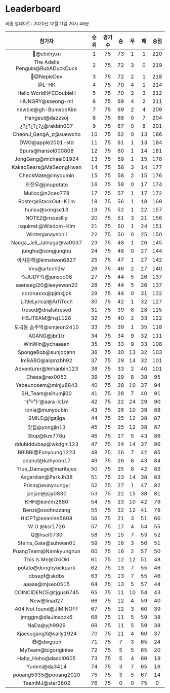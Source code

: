 # Leaderboard
최종 업데이트: 2020년 12월 11일 20시 48분




| 참가자 | 순위 | 경기수 | 승 | 무 | 패 | 승점 |
|:---:|:---:|:---:|:---:|:---:|:---:|:---:|
| 👑@chxhyxn | 1 | 75 | 73 | 1 | 1 | 220 |
| The Adelie Penguin@RubADuckDuck | 2 | 75 | 72 | 3 | 0 | 219 |
| 💸@NepleDev | 3 | 75 | 72 | 2 | 1 | 218 |
| @L-HK | 4 | 75 | 70 | 4 | 1 | 214 |
| Hello World!@CDoubleH | 5 | 75 | 70 | 2 | 3 | 212 |
| HUNGRY@sseong-mi | 6 | 75 | 69 | 4 | 2 | 211 |
| newbie@gh-BumsooKim | 7 | 75 | 69 | 2 | 4 | 209 |
| Hangeul@dazzsoj | 8 | 75 | 68 | 0 | 7 | 204 |
| ¿?¿?¿?¿?¿@rakbin007 | 9 | 75 | 67 | 0 | 8 | 201 |
| CheonJ_GangA_z@suewcho | 10 | 75 | 62 | 0 | 13 | 186 |
| DWG@apple2001-std | 11 | 75 | 61 | 1 | 13 | 184 |
| Spurs@hansol000808 | 12 | 75 | 60 | 1 | 14 | 181 |
| JongGang@michael01924 | 13 | 75 | 59 | 1 | 15 | 178 |
| KakaoBears@MaSeongHwan | 14 | 75 | 58 | 3 | 14 | 177 |
| CheckMate@imyoumin | 15 | 75 | 58 | 2 | 15 | 176 |
| 최진우@jinupotato | 16 | 75 | 58 | 0 | 17 | 174 |
| Mulloc@n2ceo778 | 17 | 75 | 57 | 1 | 17 | 172 |
| Roster@StackOut-K1m | 18 | 75 | 56 | 1 | 18 | 169 |
| hunsu@songse13 | 19 | 75 | 52 | 1 | 22 | 157 |
| NOTEZ@nsssslllp | 20 | 75 | 51 | 3 | 21 | 156 |
| :squirrel:@Wisdom-Kim | 21 | 75 | 50 | 1 | 24 | 151 |
| Winter@nayeonii | 22 | 75 | 50 | 0 | 25 | 150 |
| Naega_Jeil_Jalnaga@va0037 | 23 | 75 | 48 | 1 | 26 | 145 |
| junghu@songjunghu | 24 | 75 | 48 | 0 | 27 | 144 |
| 아시원해@kimsiwon6827 | 25 | 75 | 47 | 1 | 27 | 142 |
| Vvs@artech2w | 26 | 75 | 46 | 2 | 27 | 140 |
| 💘JUDY💘@junsoo08 | 27 | 75 | 44 | 5 | 26 | 137 |
| saenaegi20@leeyewon20 | 28 | 75 | 44 | 5 | 26 | 137 |
| coronaxxx@pjmkjjpk | 29 | 75 | 44 | 0 | 31 | 132 |
| LittleLyrical@ArfiTech | 30 | 75 | 42 | 1 | 32 | 127 |
| tresed@dnalsitresed | 31 | 75 | 39 | 8 | 28 | 125 |
| HSJTEAM@hsj1128 | 32 | 75 | 40 | 2 | 33 | 122 |
| 도곡동 솜주먹@smjeon2410 | 33 | 75 | 39 | 1 | 35 | 118 |
| AGANG@jbr1tr | 34 | 75 | 34 | 9 | 32 | 111 |
| WinWin@ychaaaan | 35 | 75 | 33 | 9 | 33 | 108 |
| SpongeBob@sunjooahn | 36 | 75 | 30 | 13 | 32 | 103 |
| ImBABO@alqmzhh92 | 37 | 75 | 29 | 14 | 32 | 101 |
| Adventurer@Imhanbin123 | 38 | 75 | 33 | 2 | 40 | 101 |
| Chess@rex0053 | 39 | 75 | 29 | 8 | 38 | 95 |
| Yabeunosem@minju8843 | 40 | 75 | 28 | 10 | 37 | 94 |
| SH_Team@sihumji00 | 41 | 75 | 28 | 7 | 40 | 91 |
| ◝(⁰▿⁰)◜@sara-k1m | 42 | 75 | 22 | 24 | 29 | 90 |
| ionia@munyoubin | 43 | 75 | 26 | 10 | 39 | 88 |
| SMILE@jigajiga | 44 | 75 | 25 | 12 | 38 | 87 |
| 맛집@yongjin13 | 45 | 75 | 25 | 12 | 38 | 87 |
| Stop@lkm778u | 46 | 75 | 27 | 5 | 43 | 86 |
| ddubiddubap@wkdgnl123 | 47 | 75 | 24 | 14 | 37 | 86 |
| BBIBBI@Eunyoung1223 | 48 | 75 | 26 | 7 | 42 | 85 |
| peanut@kahyeon17 | 49 | 75 | 26 | 6 | 43 | 84 |
| True_Damage@maritajee | 50 | 75 | 25 | 8 | 42 | 83 |
| Asgardian@ParkJh38 | 51 | 75 | 23 | 14 | 38 | 83 |
| Prism@eunyoungyi | 52 | 75 | 27 | 1 | 47 | 82 |
| jaejae@jsjy0830 | 53 | 75 | 22 | 15 | 38 | 81 |
| KHH@kimhh2880 | 54 | 75 | 23 | 10 | 42 | 79 |
| Benzi@soohnzzang | 55 | 75 | 22 | 12 | 41 | 78 |
| HICPT@seanlee5808 | 56 | 75 | 21 | 3 | 51 | 66 |
| W.O.@ksr1726 | 57 | 75 | 17 | 4 | 54 | 55 |
| Q@hsel0730 | 58 | 75 | 15 | 7 | 53 | 52 |
| Steins_Gate@suhwan01 | 59 | 75 | 16 | 3 | 56 | 51 |
| PuangTeam@Namkyunghun | 60 | 75 | 16 | 2 | 57 | 50 |
| This Is Me@OkiOkl | 61 | 75 | 12 | 12 | 51 | 48 |
| potato@donghyuckpark | 62 | 75 | 13 | 7 | 55 | 46 |
| dbsepf@skdbs | 63 | 75 | 13 | 7 | 55 | 46 |
| aaaaa@mjseo0515 | 64 | 75 | 13 | 5 | 57 | 44 |
| COINCIDENCE@tjgus6745 | 65 | 75 | 11 | 10 | 54 | 43 |
| New@linad27 | 66 | 75 | 12 | 4 | 59 | 40 |
| 404 Not found@JIMINOFF | 67 | 75 | 12 | 3 | 60 | 39 |
| jmtggm@dlaJinsook6 | 68 | 75 | 11 | 5 | 59 | 38 |
| NaDa@yjh9929 | 69 | 75 | 11 | 5 | 59 | 38 |
| XjaesugangX@sally1924 | 70 | 75 | 11 | 4 | 60 | 37 |
| 😎@dwgoon | 71 | 75 | 7 | 3 | 65 | 24 |
| MyTeam@bigoriginlee | 72 | 75 | 5 | 5 | 65 | 20 |
| Haha_Hoho@dasol0605 | 73 | 75 | 5 | 4 | 66 | 19 |
| Yummi@da3414 | 74 | 75 | 3 | 7 | 65 | 16 |
| pooang5935@pooang2020 | 75 | 75 | 3 | 5 | 67 | 14 |
| TeamMJ@star3802 | 76 | 75 | 0 | 0 | 75 | 0 |